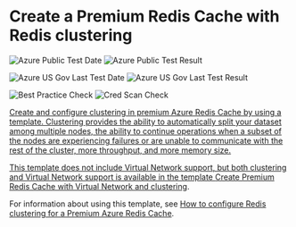 # Create a Premium Redis Cache with Redis clustering

![Azure Public Test Date](https://azurequickstartsservice.blob.core.windows.net/badges/201-redis-premium-cluster-diagnostics/PublicLastTestDate.svg)
![Azure Public Test Result](https://azurequickstartsservice.blob.core.windows.net/badges/201-redis-premium-cluster-diagnostics/PublicDeployment.svg)

![Azure US Gov Last Test Date](https://azurequickstartsservice.blob.core.windows.net/badges/201-redis-premium-cluster-diagnostics/FairfaxLastTestDate.svg)
![Azure US Gov Last Test Result](https://azurequickstartsservice.blob.core.windows.net/badges/201-redis-premium-cluster-diagnostics/FairfaxDeployment.svg)

![Best Practice Check](https://azurequickstartsservice.blob.core.windows.net/badges/201-redis-premium-cluster-diagnostics/BestPracticeResult.svg)
![Cred Scan Check](https://azurequickstartsservice.blob.core.windows.net/badges/201-redis-premium-cluster-diagnostics/CredScanResult.svg)

<a href="https://portal.azure.com/#create/Microsoft.Template/uri/https%3A%2F%2Fraw.githubusercontent.com%2Fazure%2Fazure-quickstart-templates%2Fmaster%2F201-redis-premium-cluster-diagnostics%2Fazuredeploy.json" target="_blank">

Create and configure clustering in premium Azure Redis Cache by using a
template. Clustering provides the ability to automatically split your dataset
among multiple nodes, the ability to continue operations when a subset of the
nodes are experiencing failures or are unable to communicate with the rest of
the cluster, more throughput, and more memory size.

This template does not include Virtual Network support, but both clustering and
Virtual Network support is available in the template
[Create Premium Redis Cache with Virtual Network and clustering](https://azure.microsoft.com/documentation/templates/201-redis-premium-vnet-cluster-diagnostics/).

For information about using this template, see
[How to configure Redis clustering for a Premium Azure Redis Cache](https://azure.microsoft.com/documentation/articles/cache-how-to-premium-clustering/).
